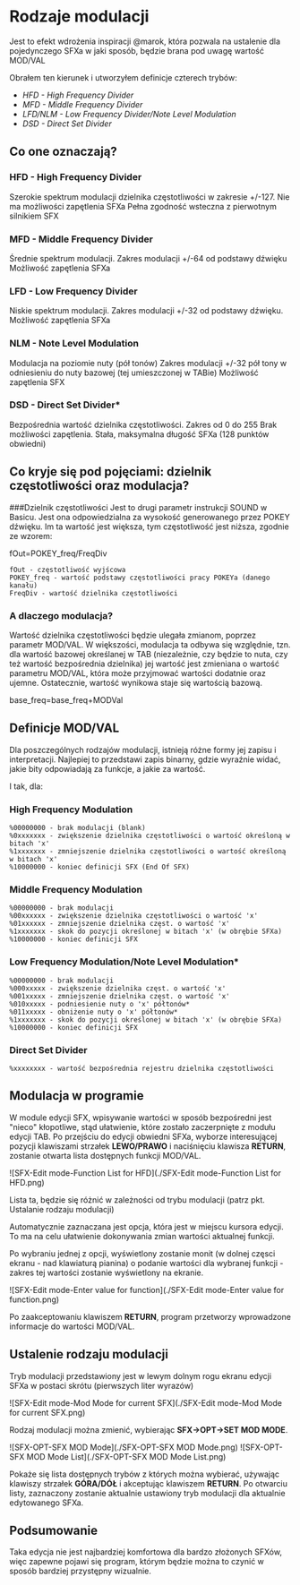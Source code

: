 # Rodzaje modulacji

Jest to efekt wdrożenia inspiracji @marok, która pozwala na ustalenie dla pojedynczego SFXa w jaki sposób, będzie brana pod uwagę wartość MOD/VAL

Obrałem ten kierunek i utworzyłem definicje czterech trybów:

- *HFD - High Frequency Divider*
- *MFD - Middle Frequency Divider*
- *LFD/NLM - Low Frequency Divider/Note Level Modulation*
- *DSD - Direct Set Divider*

## Co one oznaczają?

### HFD - High Frequency Divider
Szerokie spektrum modulacji dzielnika częstotliwości w zakresie +/-127.
Nie ma możliwości zapętlenia SFXa
Pełna zgodność wsteczna z pierwotnym silnikiem SFX

### MFD - Middle Frequency Divider
Średnie spektrum modulacji.
Zakres modulacji +/-64 od podstawy dźwięku
Możliwość zapętlenia SFXa

### LFD - Low Frequency Divider
Niskie spektrum modulacji.
Zakres modulacji +/-32 od podstawy dźwięku.
Możliwość zapętlenia SFXa

### NLM - Note Level Modulation
Modulacja na poziomie nuty (pół tonów)
Zakres modulacji +/-32 pół tony w odniesieniu do nuty bazowej (tej umieszczonej w TABie)
Możliwość zapętlenia SFX

### DSD - Direct Set Divider*
Bezpośrednia wartość dzielnika częstotliwości.
Zakres od 0 do 255
Brak możliwości zapętlenia.
Stała, maksymalna długość SFXa (128 punktów obwiedni)

## Co kryje się pod pojęciami: dzielnik częstotliwości oraz modulacja?
###Dzielnik częstotliwości
Jest to drugi parametr instrukcji SOUND w Basicu. Jest ona odpowiedzialna za wysokość generowanego przez POKEY dźwięku. Im ta wartość jest większa, tym częstotliwość jest niższa, zgodnie ze wzorem:

fOut=POKEY_freq/FreqDiv

~~~
fOut - częstotliwość wyjścowa
POKEY_freq - wartość podstawy częstotliwości pracy POKEYa (danego kanału)
FreqDiv - wartość dzielnika częstotliwości
~~~

### A dlaczego modulacja?
Wartość dzielnika częstotliwości będzie ulegała zmianom, poprzez parametr MOD/VAL. W większości, modulacja ta odbywa się względnie, tzn. dla wartość bazowej określanej w TAB (niezależnie, czy będzie to nuta, czy też wartość bezpośrednia dzielnika) jej wartość jest zmieniana o wartość parametru MOD/VAL, która może przyjmować wartości dodatnie oraz ujemne. Ostatecznie, wartość wynikowa staje się wartością bazową.

base_freq=base_freq+MODVal

## Definicje MOD/VAL
Dla poszczególnych rodzajów modulacji, istnieją różne formy jej zapisu i interpretacji. Najlepiej to przedstawi zapis binarny, gdzie wyraźnie widać, jakie bity odpowiadają za funkcje, a jakie za wartość.

I tak, dla:

### High Frequency Modulation

~~~
%00000000 - brak modulacji (blank)
%0xxxxxxx - zwiększenie dzielnika częstotliwości o wartość określoną w bitach 'x'
%1xxxxxxx - zmniejszenie dzielnika częstotliwości o wartość określoną w bitach 'x'
%10000000 - koniec definicji SFX (End Of SFX)
~~~

### Middle Frequency Modulation

~~~
%00000000 - brak modulacji
%00xxxxxx - zwiększenie dzielnika częstotliwości o wartość 'x'
%01xxxxxx - zmniejszenie dzielnika częst. o wartość 'x'
%1xxxxxxx - skok do pozycji określonej w bitach 'x' (w obrębie SFXa)
%10000000 - koniec definicji SFX
~~~

### Low Frequency Modulation/Note Level Modulation*

~~~
%00000000 - brak modulacji
%000xxxxx - zwiększenie dzielnika częst. o wartość 'x'
%001xxxxx - zmniejszenie dzielnika częst. o wartość 'x'
%010xxxxx - podniesienie nuty o 'x' półtonów*
%011xxxxx - obniżenie nuty o 'x' półtonów*
%1xxxxxxx - skok do pozycji określonej w bitach 'x' (w obrębie SFXa)
%10000000 - koniec definicji SFX
~~~

### Direct Set Divider

~~~
%xxxxxxxx - wartość bezpośrednia rejestru dzielnika częstotliwości
~~~

## Modulacja w programie

W module edycji SFX, wpisywanie wartości w sposób bezpośredni jest "nieco" kłopotliwe, stąd ułatwienie, które zostało zaczerpnięte z modułu edycji TAB.
Po przejściu do edycji obwiedni SFXa, wyborze interesującej pozycji klawiszami strzałek __LEWO/PRAWO__ i naciśnięciu klawisza __RETURN__, zostanie otwarta lista dostępnych funkcji MOD/VAL.

![SFX-Edit mode-Function List for HFD](./SFX-Edit mode-Function List for HFD.png)

Lista ta, będzie się różnić w zależności od trybu modulacji (patrz pkt. Ustalanie rodzaju modulacji)

Automatycznie zaznaczana jest opcja, która jest w miejscu kursora edycji. To ma na celu ułatwienie dokonywania zmian wartości aktualnej funkcji.

Po wybraniu jednej z opcji, wyświetlony zostanie monit (w dolnej częsci ekranu - nad klawiaturą pianina) o podanie wartości dla wybranej funkcji - zakres tej wartości zostanie wyświetlony na ekranie.

![SFX-Edit mode-Enter value for function](./SFX-Edit mode-Enter value for function.png)

Po zaakceptowaniu klawiszem __RETURN__, program przetworzy wprowadzone informacje do wartości MOD/VAL.

## Ustalenie rodzaju modulacji

Tryb modulacji przedstawiony jest w lewym dolnym rogu ekranu edycji SFXa w postaci skrótu (pierwszych liter wyrazów)

![SFX-Edit mode-Mod Mode for current SFX](./SFX-Edit mode-Mod Mode for current SFX.png)

Rodzaj modulacji można zmienić, wybierając __SFX->OPT->SET MOD MODE__.

![SFX-OPT-SFX MOD Mode](./SFX-OPT-SFX MOD Mode.png) ![SFX-OPT-SFX MOD Mode List](./SFX-OPT-SFX MOD Mode List.png)

Pokaże się lista dostępnych trybów z których można wybierać, używając klawiszy strzałek __GÓRA/DÓŁ__ i akceptując klawiszem __RETURN__. Po otwarciu listy, zaznaczony zostanie aktualnie ustawiony tryb modulacji dla aktualnie edytowanego SFXa.

## Podsumowanie

Taka edycja nie jest najbardziej komfortowa dla bardzo złożonych SFXów, więc zapewne pojawi się program, którym będzie można to czynić w sposób bardziej przystępny wizualnie.
